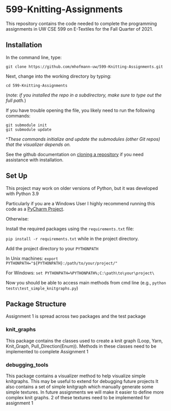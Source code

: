 # 599-Knitting-Assignments
This repository contains the code needed to complete the programming assignments in UW CSE 599 on E-Textiles for the Fall Quarter of 2021.


## Installation
In the command line, type:
```console
git clone https://github.com/mhofmann-uw/599-Knitting-Assignments.git
```
Next, change into the working directory by typing:
```console
cd 599-Knitting-Assignments
```
(*note: if you installed the repo in a subdirectory, make sure to type out the full path.*)

If you have trouble opening the file, you likely need to run the following commands:
```console
git submodule init
git submodule update
```
^*These commands initialize and update the submodules (other Git repos) that the visualizer depends on.*

See the github documentation on [cloning a repository](https://docs.github.com/en/free-pro-team@latest/github/creating-cloning-and-archiving-repositories/cloning-a-repository) if you need assistance with installation.



## Set Up

This project may work on older versions of Python, but it was developed with Python 3.9

Particularly if you are a Windows User I highly recommend running this code as a [PyCharm Project](https://www.jetbrains.com/help/pycharm/importing-project-from-existing-source-code.html).

Otherwise:

Install the required packages using the `requirements.txt` file:

`pip install -r requirements.txt` while in the project directory.

Add the project directory to your `PYTHONPATH`

In Unix machines: `export PYTHONPATH="${PYTHONPATH}:/path/to/your/project/"`

For Windows: `set PYTHONPATH=%PYTHONPATH%;C:\path\to\your\project\`

Now you should be able to access main methods from cmd line (e.g., `python tests\test_simple_knitgraphs.py`)



## Package Structure
Assignment 1 is spread across two packages and the test package

### knit_graphs
This package contains the classes used to create a knit graph (Loop, Yarn, Knit_Graph, Pull_Direction(Enum)). Methods in these classes need to be implemented to complete Assignment 1

### debugging_tools
This package contains a visualizer method to help visualize simple knitgraphs. This may be useful to extend for debugging future projects
It also contains a set of simple knitgraph which manually generate some simple textures. In future assignments we will make it easier to define more complex knit graphs. 2 of these textures need to be implemented for assignment 1

